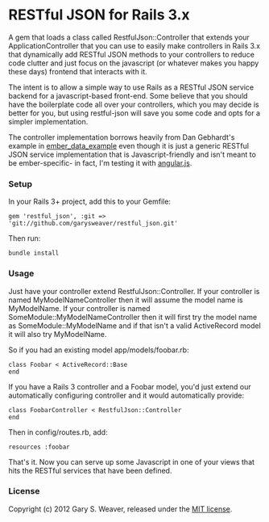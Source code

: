 RESTful JSON for Rails 3.x
=====

A gem that loads a class called RestfulJson::Controller that extends your ApplicationController that you can use to easily make controllers in Rails 3.x that dynamically add RESTful JSON methods to your controllers to reduce code clutter and just focus on the javascript (or whatever makes you happy these days) frontend that interacts with it.

The intent is to allow a simple way to use Rails as a RESTful JSON service backend for a javascript-based front-end. Some believe that you should have the boilerplate code all over your controllers, which you may decide is better for you, but using restful-json will save you some code and opts for a simpler implementation.

The controller implementation borrows heavily from Dan Gebhardt's example in [ember_data_example][ember_data_example] even though it is just a generic RESTful JSON service implementation that is Javascript-friendly and isn't meant to be ember-specific- in fact, I'm testing it with [angular.js][angular].

### Setup

In your Rails 3+ project, add this to your Gemfile:

    gem 'restful_json', :git => 'git://github.com/garysweaver/restful_json.git'

Then run:

    bundle install

### Usage

Just have your controller extend RestfulJson::Controller. If your controller is named MyModelNameController then it will assume the model name is MyModelName. If your controller is named SomeModule::MyModelNameController then it will first try the model name as SomeModule::MyModelName and if that isn't a valid ActiveRecord model it will also try MyModelName.

So if you had an existing model app/models/foobar.rb:

    class Foobar < ActiveRecord::Base
    end

If you have a Rails 3 controller and a Foobar model, you'd just extend our automatically configuring controller and it would automatically provide:

    class FoobarController < RestfulJson::Controller
    end

Then in config/routes.rb, add:

    resources :foobar

That's it. Now you can serve up some Javascript in one of your views that hits the RESTful services that have been defined.

### License

Copyright (c) 2012 Gary S. Weaver, released under the [MIT license][lic].

[ember_data_example]: https://github.com/dgeb/ember_data_example/blob/master/app/controllers/contacts_controller.rb
[angular]: http://angularjs.org/
[lic]: http://github.com/garysweaver/activerecord-attribute-override/blob/master/LICENSE

